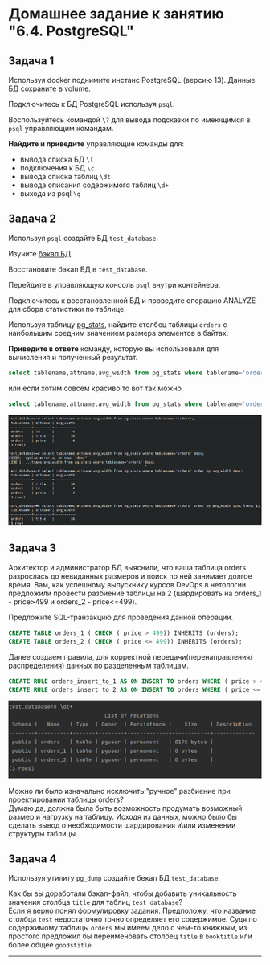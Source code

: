 # Домашнее задание к занятию "6.4. PostgreSQL"

## Задача 1

Используя docker поднимите инстанс PostgreSQL (версию 13). Данные БД сохраните в volume.

Подключитесь к БД PostgreSQL используя `psql`.

Воспользуйтесь командой `\?` для вывода подсказки по имеющимся в `psql` управляющим командам.

**Найдите и приведите** управляющие команды для:
- вывода списка БД `\l`
- подключения к БД `\c`
- вывода списка таблиц `\dt`
- вывода описания содержимого таблиц `\d+`
- выхода из psql `\q`

## Задача 2

Используя `psql` создайте БД `test_database`.

Изучите [бэкап БД](https://github.com/netology-code/virt-homeworks/tree/master/06-db-04-postgresql/test_data).

Восстановите бэкап БД в `test_database`.

Перейдите в управляющую консоль `psql` внутри контейнера.

Подключитесь к восстановленной БД и проведите операцию ANALYZE для сбора статистики по таблице.

Используя таблицу [pg_stats](https://postgrespro.ru/docs/postgresql/12/view-pg-stats), найдите столбец таблицы `orders` 
с наибольшим средним значением размера элементов в байтах.

**Приведите в ответе** команду, которую вы использовали для вычисления и полученный результат.  
```sql
select tablename,attname,avg_width from pg_stats where tablename='orders';
```  
или если хотим совсем красиво то вот так можно  
```sql
select tablename,attname,avg_width from pg_stats where tablename='orders' order by avg_width desc limit 1;
```  
![taskavgwidth!](/25_Lesson_06-db-04-postgresql/images/taskavgwidth.png)<br>


## Задача 3

Архитектор и администратор БД выяснили, что ваша таблица orders разрослась до невиданных размеров и
поиск по ней занимает долгое время. Вам, как успешному выпускнику курсов DevOps в нетологии предложили
провести разбиение таблицы на 2 (шардировать на orders_1 - price>499 и orders_2 - price<=499).

Предложите SQL-транзакцию для проведения данной операции.  
```sql
CREATE TABLE orders_1 ( CHECK ( price > 499)) INHERITS (orders);  
CREATE TABLE orders_2 ( CHECK ( price <= 499)) INHERITS (orders);
```  
Далее создаем правила, для корректной передачи(перенаправления/распределения) данных по разделенным таблицам.  
```sql
CREATE RULE orders_insert_to_1 AS ON INSERT TO orders WHERE ( price > 499) DO INSTEAD INSERT INTO orders_1 VALUES (NEW.*);  
CREATE RULE orders_insert_to_2 AS ON INSERT TO orders WHERE ( price <= 499) DO INSTEAD INSERT INTO orders_2 VALUES (NEW.*);
```  
![taskshard!](/25_Lesson_06-db-04-postgresql/images/taskshard.png)<br>

Можно ли было изначально исключить "ручное" разбиение при проектировании таблицы orders?  
Думаю да, должна была быть возможность продумать возможный размер и нагрузку на таблицу. Исходя из данных, можно было бы сделать вывод о необходимости шардирования и\или изменении структуры таблицы.

## Задача 4

Используя утилиту `pg_dump` создайте бекап БД `test_database`.

Как бы вы доработали бэкап-файл, чтобы добавить уникальность значения столбца `title` для таблиц `test_database`?  
Если я верно понял формулировку задания. Предположу, что название столбца `test` недостаточно точно определяет его содержимое. Судя по содержимому таблицы `orders`
мы имеем дело с чем-то книжным, из простого предложил бы переименовать столбец `title` в `booktitle` или более общее `goodstitle`.


---

